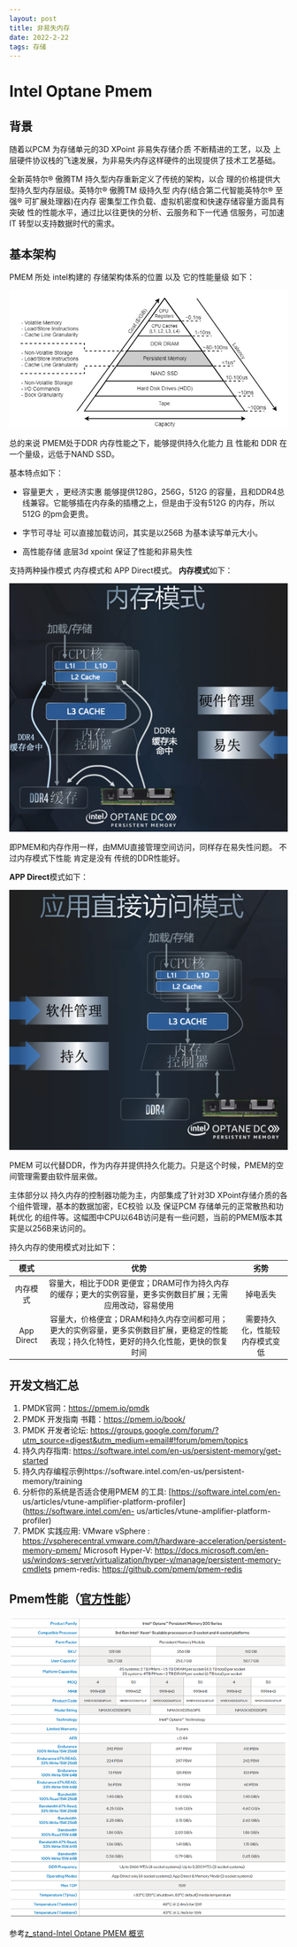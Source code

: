 ```yaml
---
layout: post
title: 非易失内存
date: 2022-2-22
tags: 存储
---
```


# Intel Optane Pmem
## 背景
随着以PCM 为存储单元的3D XPoint 非易失存储介质 不断精进的工艺，以及 上层硬件协议栈的飞速发展，为非易失内存这样硬件的出现提供了技术工艺基础。<br>

全新英特尔® 傲腾TM 持久型内存重新定义了传统的架构，以合 理的价格提供大型持久型内存层级。英特尔® 傲腾TM 级持久型 内存(结合第二代智能英特尔® 至强® 可扩展处理器)在内存 密集型工作负载、虚拟机密度和快速存储容量方面具有突破 性的性能水平，通过比以往更快的分析、云服务和下一代通 信服务，可加速 IT 转型以支持数据时代的需求。

## 基本架构
PMEM 所处 intel构建的 存储架构体系的位置 以及 它的性能量级 如下：

![](/images/pm/1.png)

总的来说 PMEM处于DDR 内存性能之下，能够提供持久化能力 且 性能和 DDR 在一个量级，远低于NAND SSD。

基本特点如下：

* 容量更大 ，更经济实惠
能够提供128G，256G，512G 的容量，且和DDR4总线兼容。它能够插在内存条的插槽之上，但是由于没有512G 的内存，所以512G 的pm会更贵。

* 字节可寻址
可以直接加载访问，其实是以256B 为基本读写单元大小。

* 高性能存储
底层3d xpoint 保证了性能和非易失性

支持两种操作模式
内存模式和 APP Direct模式。
**内存模式**如下：

![](/images/pm/2.png)

即PMEM和内存作用一样，由MMU直接管理空间访问，同样存在易失性问题。
不过内存模式下性能 肯定是没有 传统的DDR性能好。

**APP Direct**模式如下：

![](/images/pm/3.png)

PMEM 可以代替DDR，作为内存并提供持久化能力。只是这个时候，PMEM的空间管理需要由软件层来做。

主体部分以 持久内存的控制器功能为主，内部集成了针对3D XPoint存储介质的各个组件管理，基本的数据加密，EC校验 以及 保证PCM 存储单元的正常散热和功耗优化 的组件等。这幅图中CPU以64B访问是有一些问题，当前的PMEM版本其实是以256B来访问的。

持久内存的使用模式对比如下：

|模式|优势|劣势|
|:--:|:--:|:--:|
|内存模式|容量大，相比于DDR 更便宜；DRAM可作为持久内存的缓存；更大的实例容量，更多实例数目扩展；无需应用改动，容易使用	|掉电丢失|
|App Direct|容量大，价格便宜；DRAM和持久内存空间都可用；更大的实例容量，更多实例数目扩展，更稳定的性能表现；持久化特性，更好的持久化性能，更快的恢复时间|需要持久化，性能较内存模式变低|

## 开发文档汇总
1. PMDK官网：https://pmem.io/pmdk
2. PMDK 开发指南 书籍：https://pmem.io/book/
3. PMDK 开发者论坛: https://groups.google.com/forum/?utm_source=digest&utm_medium=email#!forum/pmem/topics
4. 持久内存指南: https://software.intel.com/en-us/persistent-memory/get-started
5. 持久内存编程示例https://software.intel.com/en-us/persistent-memory/training
6. 分析你的系统是否适合使用PMEM 的工具: [https://software.intel.com/en- us/articles/vtune-amplifier-platform-profiler](https://software.intel.com/en- us/articles/vtune-amplifier-platform-profiler)
7. PMDK 实践应用:
VMware vSphere : https://vspherecentral.vmware.com/t/hardware-acceleration/persistent-memory-pmem/
Microsoft Hyper-V: https://docs.microsoft.com/en-us/windows-server/virtualization/hyper-v/manage/persistent-memory-cmdlets
pmem-redis: https://github.com/pmem/pmem-redis

## Pmem性能（<a href=https://www.intel.com/content/www/us/en/products/docs/memory-storage/optane-persistent-memory/optane-persistent-memory-200-series-brief.html>官方性能</a>）

![](/images/pm/8.png)

参考[z_stand-Intel Optane PMEM 概览](https://blog.csdn.net/Z_Stand/article/details/113284470)